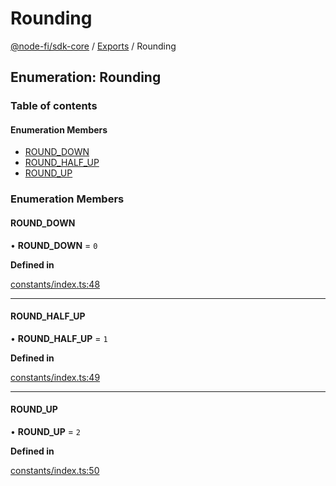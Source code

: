 # Rounding

[@node-fi/sdk-core](../) / [Exports](../modules.md) / Rounding

## Enumeration: Rounding

### Table of contents

#### Enumeration Members

* [ROUND\_DOWN](rounding.md#round\_down)
* [ROUND\_HALF\_UP](rounding.md#round\_half\_up)
* [ROUND\_UP](rounding.md#round\_up)

### Enumeration Members

#### ROUND\_DOWN

• **ROUND\_DOWN** = `0`

**Defined in**

[constants/index.ts:48](https://github.com/Node-Fi/SDK-Core/blob/1f4f819/src/constants/index.ts#L48)

***

#### ROUND\_HALF\_UP

• **ROUND\_HALF\_UP** = `1`

**Defined in**

[constants/index.ts:49](https://github.com/Node-Fi/SDK-Core/blob/1f4f819/src/constants/index.ts#L49)

***

#### ROUND\_UP

• **ROUND\_UP** = `2`

**Defined in**

[constants/index.ts:50](https://github.com/Node-Fi/SDK-Core/blob/1f4f819/src/constants/index.ts#L50)
